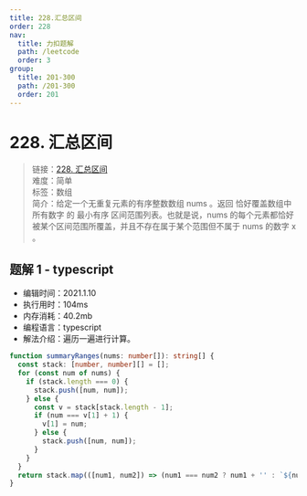```yaml
---
title: 228.汇总区间
order: 228
nav:
  title: 力扣题解
  path: /leetcode
  order: 3
group:
  title: 201-300
  path: /201-300
  order: 201
---
```


# 228. 汇总区间

> 链接：[228. 汇总区间](https://leetcode-cn.com/problems/summary-ranges/)  
> 难度：简单  
> 标签：数组  
> 简介：给定一个无重复元素的有序整数数组 nums 。返回 恰好覆盖数组中所有数字 的 最小有序 区间范围列表。也就是说，nums 的每个元素都恰好被某个区间范围所覆盖，并且不存在属于某个范围但不属于 nums 的数字 x 。

## 题解 1 - typescript

- 编辑时间：2021.1.10
- 执行用时：104ms
- 内存消耗：40.2mb
- 编程语言：typescript
- 解法介绍：遍历一遍进行计算。

```typescript
function summaryRanges(nums: number[]): string[] {
  const stack: [number, number][] = [];
  for (const num of nums) {
    if (stack.length === 0) {
      stack.push([num, num]);
    } else {
      const v = stack[stack.length - 1];
      if (num === v[1] + 1) {
        v[1] = num;
      } else {
        stack.push([num, num]);
      }
    }
  }
  return stack.map(([num1, num2]) => (num1 === num2 ? num1 + '' : `${num1}->${num2}`));
}
```

